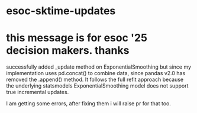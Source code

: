 # esoc-sktime-updates

# this message is for esoc '25 decision makers. thanks

successfully added _update method on ExponentialSmoothing but since my implementation uses pd.concat() to combine data, since pandas v2.0 has removed the .append() method. It follows the full refit approach because the underlying statsmodels ExponentialSmoothing model does not support true incremental updates.

I am getting some errors, after fixing them i will raise pr for that too.
